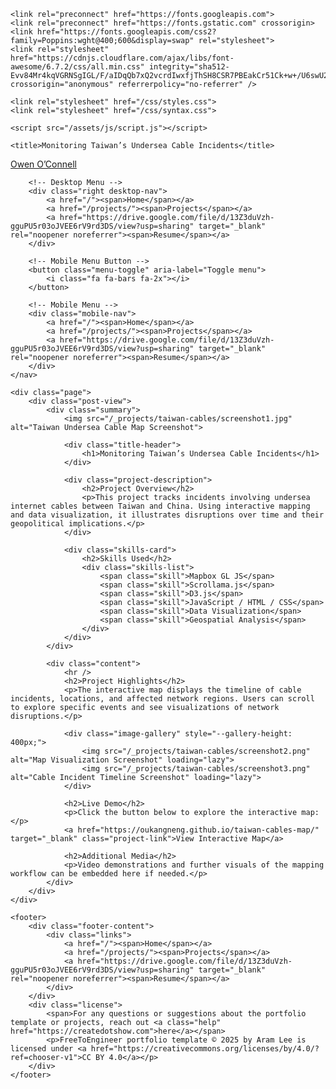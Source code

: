 <!DOCTYPE html>
<html lang="en">
<head>
    <meta charset="UTF-8">
    <meta name="viewport" content="width=device-width, initial-scale=1.0">

    <link rel="preconnect" href="https://fonts.googleapis.com">
    <link rel="preconnect" href="https://fonts.gstatic.com" crossorigin>
    <link href="https://fonts.googleapis.com/css2?family=Poppins:wght@400;600&display=swap" rel="stylesheet">
    <link rel="stylesheet" href="https://cdnjs.cloudflare.com/ajax/libs/font-awesome/6.7.2/css/all.min.css" integrity="sha512-Evv84Mr4kqVGRNSgIGL/F/aIDqQb7xQ2vcrdIwxfjThSH8CSR7PBEakCr51Ck+w+/U6swU2Im1vVX0SVk9ABhg==" crossorigin="anonymous" referrerpolicy="no-referrer" />

    <link rel="stylesheet" href="/css/styles.css">
    <link rel="stylesheet" href="/css/syntax.css">

    <script src="/assets/js/script.js"></script>

    <title>Monitoring Taiwan’s Undersea Cable Incidents</title>
</head>
<body>
    <!-- NAVBAR -->
    <nav>
        <div class="left">
            <a href="/">Owen O’Connell</a>
        </div>

        <!-- Desktop Menu -->
        <div class="right desktop-nav">
            <a href="/"><span>Home</span></a>
            <a href="/projects/"><span>Projects</span></a>
            <a href="https://drive.google.com/file/d/13Z3duVzh-gguPU5r03oJVEE6rV9rd3DS/view?usp=sharing" target="_blank" rel="noopener noreferrer"><span>Resume</span></a>
        </div>

        <!-- Mobile Menu Button -->
        <button class="menu-toggle" aria-label="Toggle menu">
            <i class="fa fa-bars fa-2x"></i>
        </button>

        <!-- Mobile Menu -->
        <div class="mobile-nav">
            <a href="/"><span>Home</span></a>
            <a href="/projects/"><span>Projects</span></a>
            <a href="https://drive.google.com/file/d/13Z3duVzh-gguPU5r03oJVEE6rV9rd3DS/view?usp=sharing" target="_blank" rel="noopener noreferrer"><span>Resume</span></a>
        </div>
    </nav>

    <div class="page">
        <div class="post-view">
            <div class="summary">
                <img src="/_projects/taiwan-cables/screenshot1.jpg" alt="Taiwan Undersea Cable Map Screenshot">

                <div class="title-header">
                    <h1>Monitoring Taiwan’s Undersea Cable Incidents</h1>
                </div>

                <div class="project-description">
                    <h2>Project Overview</h2>
                    <p>This project tracks incidents involving undersea internet cables between Taiwan and China. Using interactive mapping and data visualization, it illustrates disruptions over time and their geopolitical implications.</p>
                </div>

                <div class="skills-card">
                    <h2>Skills Used</h2>
                    <div class="skills-list">
                        <span class="skill">Mapbox GL JS</span>
                        <span class="skill">Scrollama.js</span>
                        <span class="skill">D3.js</span>
                        <span class="skill">JavaScript / HTML / CSS</span>
                        <span class="skill">Data Visualization</span>
                        <span class="skill">Geospatial Analysis</span>
                    </div>
                </div>
            </div>

            <div class="content">
                <hr />
                <h2>Project Highlights</h2>
                <p>The interactive map displays the timeline of cable incidents, locations, and affected network regions. Users can scroll to explore specific events and see visualizations of network disruptions.</p>

                <div class="image-gallery" style="--gallery-height: 400px;">
                    <img src="/_projects/taiwan-cables/screenshot2.png" alt="Map Visualization Screenshot" loading="lazy">
                    <img src="/_projects/taiwan-cables/screenshot3.png" alt="Cable Incident Timeline Screenshot" loading="lazy">
                </div>

                <h2>Live Demo</h2>
                <p>Click the button below to explore the interactive map:</p>
                <a href="https://oukangneng.github.io/taiwan-cables-map/" target="_blank" class="project-link">View Interactive Map</a>

                <h2>Additional Media</h2>
                <p>Video demonstrations and further visuals of the mapping workflow can be embedded here if needed.</p>
            </div>
        </div>
    </div>

    <footer>
        <div class="footer-content">
            <div class="links">
                <a href="/"><span>Home</span></a>
                <a href="/projects/"><span>Projects</span></a>
                <a href="https://drive.google.com/file/d/13Z3duVzh-gguPU5r03oJVEE6rV9rd3DS/view?usp=sharing" target="_blank" rel="noopener noreferrer"><span>Resume</span></a>
            </div>
        </div>
        <div class="license">
            <span>For any questions or suggestions about the portfolio template or projects, reach out <a class="help" href="https://createdotshow.com">here</a></span>
            <p>FreeToEngineer portfolio template © 2025 by Aram Lee is licensed under <a href="https://creativecommons.org/licenses/by/4.0/?ref=chooser-v1">CC BY 4.0</a></p>
        </div>
    </footer>
</body>
</html>
